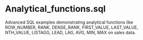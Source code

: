 # Analytical_functions.sql
Advanced SQL examples demonstrating analytical functions like ROW_NUMBER, RANK, DENSE_RANK, FIRST_VALUE, LAST_VALUE, NTH_VALUE, LISTAGG, LEAD, LAG, AVG, MIN, MAX on sales data.
